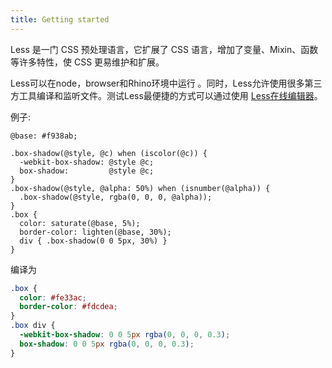 ```yaml
---
title: Getting started
---
```


Less 是一门 CSS 预处理语言，它扩展了 CSS 语言，增加了变量、Mixin、函数等许多特性，使 CSS 更易维护和扩展。

Less可以在node，browser和Rhino环境中运行 。同时，Less允许使用很多第三方工具编译和监听文件。测试Less最便捷的方式可以通过使用 [Less在线编辑器](http://lesscss.org/less-preview/)。

例子:

```less
@base: #f938ab;

.box-shadow(@style, @c) when (iscolor(@c)) {
  -webkit-box-shadow: @style @c;
  box-shadow:         @style @c;
}
.box-shadow(@style, @alpha: 50%) when (isnumber(@alpha)) {
  .box-shadow(@style, rgba(0, 0, 0, @alpha));
}
.box {
  color: saturate(@base, 5%);
  border-color: lighten(@base, 30%);
  div { .box-shadow(0 0 5px, 30%) }
}
```

编译为

```css
.box {
  color: #fe33ac;
  border-color: #fdcdea;
}
.box div {
  -webkit-box-shadow: 0 0 5px rgba(0, 0, 0, 0.3);
  box-shadow: 0 0 5px rgba(0, 0, 0, 0.3);
}
```
